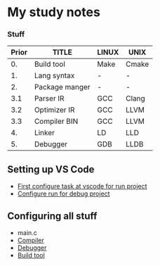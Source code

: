 # My study notes

### Stuff
| Prior | TITLE          | LINUX | UNIX  |
| ----- | -------------- | ----- | ----- |
| 0.    | Build tool     | Make  | Cmake |
| 1.    | Lang syntax    | -     | -     |
| 2.    | Package manger | -     | -     |
| 3.1   | Parser  IR     | GCC   | Clang |
| 3.2   | Optimizer IR   | GCC   | LLVM  |
| 3.3   | Compiler BIN   | GCC   | LLVM  |
| 4.    | Linker         | LD    | LLD   |
| 5.    | Debugger       | GDB   | LLDB  |

## Setting up VS Code
- [First configure task at vscode for run project](https://code.visualstudio.com/docs/cpp/introvideos-cpp)
- [Configure run for debug project](https://code.visualstudio.com/docs/cpp/introvideos-cpp)

## Configuring all stuff
- main.c
- [Compiler](https://code.visualstudio.com/docs/cpp/config-linux)
- [Debugger](https://code.visualstudio.com/docs/cpp/cpp-debug)
- [Build tool](https://github.com/microsoft/vscode-cmake-tools/blob/main/docs/README.md)
